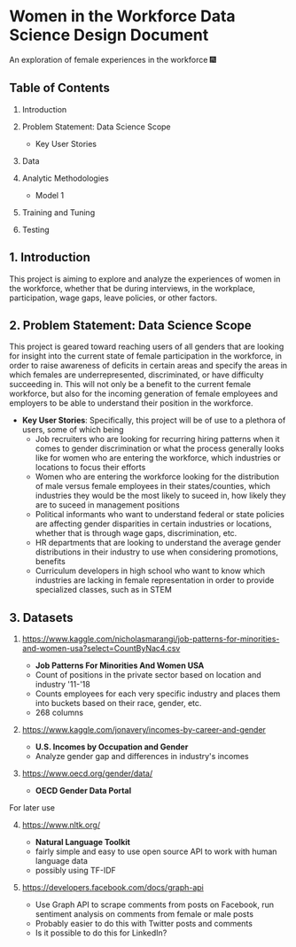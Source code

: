 # Women in the Workforce Data Science Design Document
An exploration of female experiences in the workforce :fireworks:

## Table of Contents
1. Introduction

2. Problem Statement: Data Science Scope
    - Key User Stories
 
3. Data

4. Analytic Methodologies
    - Model 1

5. Training and Tuning

6. Testing
      
    






## 1. Introduction
This project is aiming to explore and analyze the experiences of women in the workforce, whether that be during interviews, in the workplace, participation, wage gaps, leave policies, or other factors. 


## 2. Problem Statement: Data Science Scope
This project is geared toward reaching users of all genders that are looking for insight into the current state of female participation in the workforce, in order to raise awareness of deficits in certain areas and specify the areas in which females are underrepresented, discriminated, or have difficulty succeeding in. This will not only be a benefit to the current female workforce, but also for the incoming generation of female employees and employers to be able to understand their position in the workforce. 

  - **Key User Stories**: Specifically, this project will be of use to a plethora of users, some of which being
    - Job recruiters who are looking for recurring hiring patterns when it comes to gender discrimination or what the process generally looks like for women who are entering the workforce, which industries or locations to focus their efforts
    - Women who are entering the workforce looking for the distribution of male versus female employees in their states/counties, which industries they would be the most likely to suceed in, how likely they are to suceed in management positions
    - Political informants who want to understand federal or state policies are affecting gender disparities in certain industries or locations, whether that is through wage gaps, discrimination, etc.
    - HR departments that are looking to understand the average gender distributions in their industry to use when considering promotions, benefits
    - Curriculum developers in high school who want to know which industries are lacking in female representation in order to provide specialized classes, such as in STEM


## 3. Datasets
1. https://www.kaggle.com/nicholasmarangi/job-patterns-for-minorities-and-women-usa?select=CountByNac4.csv
   - **Job Patterns For Minorities And Women USA**
   - Count of positions in the private sector based on location and industry '11-'18
   - Counts employees for each very specific industry and places them into buckets based on their race, gender, etc.
   - 268 columns
   
2. https://www.kaggle.com/jonavery/incomes-by-career-and-gender
   - **U.S. Incomes by Occupation and Gender**
   - Analyze gender gap and differences in industry's incomes
   
3. https://www.oecd.org/gender/data/
   - **OECD Gender Data Portal**
   

For later use

4. https://www.nltk.org/
   - **Natural Language Toolkit**
   - fairly simple and easy to use open source API to work with human language data
   - possibly using TF-IDF
   
5. https://developers.facebook.com/docs/graph-api
   - Use Graph API to scrape comments from posts on Facebook, run sentiment analysis on comments from female or male posts
   - Probably easier to do this with Twitter posts and comments
   - Is it possible to do this for LinkedIn?
   

 


